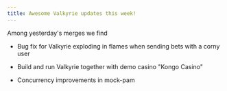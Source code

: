 ```yaml
---
title: Awesome Valkyrie updates this week! 
---
```


Among yesterday's merges we find

* Bug fix for Valkyrie exploding in flames when sending bets with a corny user

<!--truncate-->

* Build and run Valkyrie together with demo casino "Kongo Casino"

* Concurrency improvements in mock-pam

